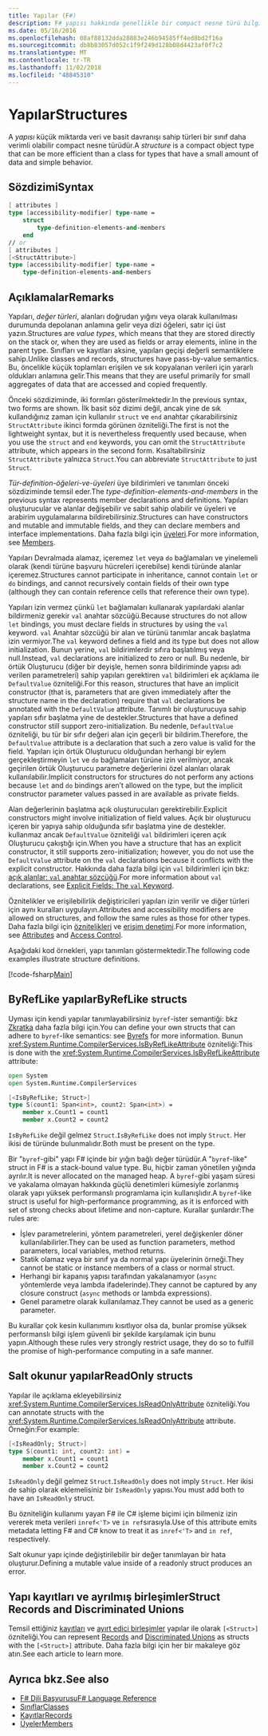 ```yaml
---
title: Yapılar (F#)
description: F# yapısı hakkında genellikle bir compact nesne türü bilgi türleri küçük miktarda veri ve basit davranışı için bir sınıf daha verimlidir.
ms.date: 05/16/2016
ms.openlocfilehash: 08af88132dda28883e246b94585ff4ed8bd2f16a
ms.sourcegitcommit: db8b83057d052c1f9f249d128b08d4423af0f7c2
ms.translationtype: MT
ms.contentlocale: tr-TR
ms.lasthandoff: 11/02/2018
ms.locfileid: "48845310"
---
```

# <a name="structures"></a><span data-ttu-id="e4628-103">Yapılar</span><span class="sxs-lookup"><span data-stu-id="e4628-103">Structures</span></span>

<span data-ttu-id="e4628-104">A *yapısı* küçük miktarda veri ve basit davranışı sahip türleri bir sınıf daha verimli olabilir compact nesne türüdür.</span><span class="sxs-lookup"><span data-stu-id="e4628-104">A *structure* is a compact object type that can be more efficient than a class for types that have a small amount of data and simple behavior.</span></span>

## <a name="syntax"></a><span data-ttu-id="e4628-105">Sözdizimi</span><span class="sxs-lookup"><span data-stu-id="e4628-105">Syntax</span></span>

```fsharp
[ attributes ]
type [accessibility-modifier] type-name =
    struct
        type-definition-elements-and-members
    end
// or
[ attributes ]
[<StructAttribute>]
type [accessibility-modifier] type-name =
    type-definition-elements-and-members
```

## <a name="remarks"></a><span data-ttu-id="e4628-106">Açıklamalar</span><span class="sxs-lookup"><span data-stu-id="e4628-106">Remarks</span></span>

<span data-ttu-id="e4628-107">Yapıları, *değer türleri*, alanları doğrudan yığını veya olarak kullanılması durumunda depolanan anlamına gelir veya dizi öğeleri, satır içi üst yazın.</span><span class="sxs-lookup"><span data-stu-id="e4628-107">Structures are *value types*, which means that they are stored directly on the stack or, when they are used as fields or array elements, inline in the parent type.</span></span> <span data-ttu-id="e4628-108">Sınıfları ve kayıtları aksine, yapıları geçişi değerli semantiklere sahip.</span><span class="sxs-lookup"><span data-stu-id="e4628-108">Unlike classes and records, structures have pass-by-value semantics.</span></span> <span data-ttu-id="e4628-109">Bu, öncelikle küçük toplamları erişilen ve sık kopyalanan verileri için yararlı oldukları anlamına gelir.</span><span class="sxs-lookup"><span data-stu-id="e4628-109">This means that they are useful primarily for small aggregates of data that are accessed and copied frequently.</span></span>

<span data-ttu-id="e4628-110">Önceki sözdiziminde, iki formları gösterilmektedir.</span><span class="sxs-lookup"><span data-stu-id="e4628-110">In the previous syntax, two forms are shown.</span></span> <span data-ttu-id="e4628-111">İlk basit söz dizimi değil, ancak yine de sık kullandığınız zaman için kullanılır `struct` ve `end` anahtar çıkarabilirsiniz `StructAttribute` ikinci formda görünen özniteliği.</span><span class="sxs-lookup"><span data-stu-id="e4628-111">The first is not the lightweight syntax, but it is nevertheless frequently used because, when you use the `struct` and `end` keywords, you can omit the `StructAttribute` attribute, which appears in the second form.</span></span> <span data-ttu-id="e4628-112">Kısaltabilirsiniz `StructAttribute` yalnızca `Struct`.</span><span class="sxs-lookup"><span data-stu-id="e4628-112">You can abbreviate `StructAttribute` to just `Struct`.</span></span>

<span data-ttu-id="e4628-113">*Tür-definition-öğeleri-ve-üyeleri* üye bildirimleri ve tanımları önceki sözdiziminde temsil eder.</span><span class="sxs-lookup"><span data-stu-id="e4628-113">The *type-definition-elements-and-members* in the previous syntax represents member declarations and definitions.</span></span> <span data-ttu-id="e4628-114">Yapıları oluşturucular ve alanlar değişebilir ve sabit sahip olabilir ve üyeleri ve arabirim uygulamalarına bildirebilirsiniz.</span><span class="sxs-lookup"><span data-stu-id="e4628-114">Structures can have constructors and mutable and immutable fields, and they can declare members and interface implementations.</span></span> <span data-ttu-id="e4628-115">Daha fazla bilgi için [üyeleri](members/index.md).</span><span class="sxs-lookup"><span data-stu-id="e4628-115">For more information, see [Members](members/index.md).</span></span>

<span data-ttu-id="e4628-116">Yapıları Devralmada alamaz, içeremez `let` veya `do` bağlamaları ve yinelemeli olarak (kendi türüne başvuru hücreleri içerebilse) kendi türünde alanlar içeremez.</span><span class="sxs-lookup"><span data-stu-id="e4628-116">Structures cannot participate in inheritance, cannot contain `let` or `do` bindings, and cannot recursively contain fields of their own type (although they can contain reference cells that reference their own type).</span></span>

<span data-ttu-id="e4628-117">Yapıları izin vermez çünkü `let` bağlamaları kullanarak yapılardaki alanlar bildirmeniz gerekir `val` anahtar sözcüğü.</span><span class="sxs-lookup"><span data-stu-id="e4628-117">Because structures do not allow `let` bindings, you must declare fields in structures by using the `val` keyword.</span></span> <span data-ttu-id="e4628-118">`val` Anahtar sözcüğü bir alan ve türünü tanımlar ancak başlatma izin vermiyor.</span><span class="sxs-lookup"><span data-stu-id="e4628-118">The `val` keyword defines a field and its type but does not allow initialization.</span></span> <span data-ttu-id="e4628-119">Bunun yerine, `val` bildirimlerdir sıfıra başlatılmış veya null.</span><span class="sxs-lookup"><span data-stu-id="e4628-119">Instead, `val` declarations are initialized to zero or null.</span></span> <span data-ttu-id="e4628-120">Bu nedenle, bir örtük Oluşturucu (diğer bir deyişle, hemen sonra bildiriminde yapısı adı verilen parametreleri) sahip yapıları gerektiren `val` bildirimleri ek açıklama ile `DefaultValue` özniteliği.</span><span class="sxs-lookup"><span data-stu-id="e4628-120">For this reason, structures that have an implicit constructor (that is, parameters that are given immediately after the structure name in the declaration) require that `val` declarations be annotated with the `DefaultValue` attribute.</span></span> <span data-ttu-id="e4628-121">Tanımlı bir oluşturucuya sahip yapıları sıfır başlatma yine de destekler.</span><span class="sxs-lookup"><span data-stu-id="e4628-121">Structures that have a defined constructor still support zero-initialization.</span></span> <span data-ttu-id="e4628-122">Bu nedenle, `DefaultValue` özniteliği, bu tür bir sıfır değeri alan için geçerli bir bildirim.</span><span class="sxs-lookup"><span data-stu-id="e4628-122">Therefore, the `DefaultValue` attribute is a declaration that such a zero value is valid for the field.</span></span> <span data-ttu-id="e4628-123">Yapıları için örtük Oluşturucu olduğundan herhangi bir eylem gerçekleştirmeyin `let` ve `do` bağlamaları türüne izin verilmiyor, ancak geçirilen örtük Oluşturucu parametre değerlerini özel alanları olarak kullanılabilir.</span><span class="sxs-lookup"><span data-stu-id="e4628-123">Implicit constructors for structures do not perform any actions because `let` and `do` bindings aren’t allowed on the type, but the implicit constructor parameter values passed in are available as private fields.</span></span>

<span data-ttu-id="e4628-124">Alan değerlerinin başlatma açık oluşturucuları gerektirebilir.</span><span class="sxs-lookup"><span data-stu-id="e4628-124">Explicit constructors might involve initialization of field values.</span></span> <span data-ttu-id="e4628-125">Açık bir oluşturucu içeren bir yapıya sahip olduğunda sıfır başlatma yine de destekler. kullanmaz ancak `DefaultValue` özniteliği `val` bildirimleri içeren açık Oluşturucu çakıştığı için.</span><span class="sxs-lookup"><span data-stu-id="e4628-125">When you have a structure that has an explicit constructor, it still supports zero-initialization; however, you do not use the `DefaultValue` attribute on the `val` declarations because it conflicts with the explicit constructor.</span></span> <span data-ttu-id="e4628-126">Hakkında daha fazla bilgi için `val` bildirimleri için bkz: [açık alanlar: `val` anahtar sözcüğü](members/explicit-fields-the-val-keyword.md).</span><span class="sxs-lookup"><span data-stu-id="e4628-126">For more information about `val` declarations, see [Explicit Fields: The `val` Keyword](members/explicit-fields-the-val-keyword.md).</span></span>

<span data-ttu-id="e4628-127">Öznitelikler ve erişilebilirlik değiştiricileri yapıları izin verilir ve diğer türleri için aynı kuralları uygulayın.</span><span class="sxs-lookup"><span data-stu-id="e4628-127">Attributes and accessibility modifiers are allowed on structures, and follow the same rules as those for other types.</span></span> <span data-ttu-id="e4628-128">Daha fazla bilgi için [öznitelikleri](attributes.md) ve [erişim denetimi](access-control.md).</span><span class="sxs-lookup"><span data-stu-id="e4628-128">For more information, see [Attributes](attributes.md) and [Access Control](access-control.md).</span></span>

<span data-ttu-id="e4628-129">Aşağıdaki kod örnekleri, yapı tanımları göstermektedir.</span><span class="sxs-lookup"><span data-stu-id="e4628-129">The following code examples illustrate structure definitions.</span></span>

[!code-fsharp[Main](../../../samples/snippets/fsharp/lang-ref-1/snippet2501.fs)]

## <a name="byreflike-structs"></a><span data-ttu-id="e4628-130">ByRefLike yapılar</span><span class="sxs-lookup"><span data-stu-id="e4628-130">ByRefLike structs</span></span>

<span data-ttu-id="e4628-131">Uyması için kendi yapılar tanımlayabilirsiniz `byref`-ister semantiği: bkz [Zkratka](byrefs.md) daha fazla bilgi için.</span><span class="sxs-lookup"><span data-stu-id="e4628-131">You can define your own structs that can adhere to `byref`-like semantics: see [Byrefs](byrefs.md) for more information.</span></span> <span data-ttu-id="e4628-132">Bunun <xref:System.Runtime.CompilerServices.IsByRefLikeAttribute> özniteliği:</span><span class="sxs-lookup"><span data-stu-id="e4628-132">This is done with the <xref:System.Runtime.CompilerServices.IsByRefLikeAttribute> attribute:</span></span>

```fsharp
open System
open System.Runtime.CompilerServices

[<IsByRefLike; Struct>]
type S(count1: Span<int>, count2: Span<int>) =
    member x.Count1 = count1
    member x.Count2 = count2
```

<span data-ttu-id="e4628-133">`IsByRefLike` değil gelmez `Struct`.</span><span class="sxs-lookup"><span data-stu-id="e4628-133">`IsByRefLike` does not imply `Struct`.</span></span> <span data-ttu-id="e4628-134">Her ikisi de türünde bulunmalıdır.</span><span class="sxs-lookup"><span data-stu-id="e4628-134">Both must be present on the type.</span></span>

<span data-ttu-id="e4628-135">Bir "`byref`-gibi" yapı F# içinde bir yığın bağlı değer türüdür.</span><span class="sxs-lookup"><span data-stu-id="e4628-135">A "`byref`-like" struct in F# is a stack-bound value type.</span></span> <span data-ttu-id="e4628-136">Bu, hiçbir zaman yönetilen yığında ayrılır.</span><span class="sxs-lookup"><span data-stu-id="e4628-136">It is never allocated on the managed heap.</span></span> <span data-ttu-id="e4628-137">A `byref`-gibi yaşam süresi ve yakalama olmayan hakkında güçlü denetimleri kümesiyle zorlanmış olarak yapı yüksek performanslı programlama için kullanışlıdır.</span><span class="sxs-lookup"><span data-stu-id="e4628-137">A `byref`-like struct is useful for high-performance programming, as it is enforced with set of strong checks about lifetime and non-capture.</span></span> <span data-ttu-id="e4628-138">Kurallar şunlardır:</span><span class="sxs-lookup"><span data-stu-id="e4628-138">The rules are:</span></span>

* <span data-ttu-id="e4628-139">İşlev parametrelerini, yöntem parametreleri, yerel değişkenler döner kullanılabilirler.</span><span class="sxs-lookup"><span data-stu-id="e4628-139">They can be used as function parameters, method parameters, local variables, method returns.</span></span>
* <span data-ttu-id="e4628-140">Statik olamaz veya bir sınıf ya da normal yapı üyelerinin örneği.</span><span class="sxs-lookup"><span data-stu-id="e4628-140">They cannot be static or instance members of a class or normal struct.</span></span>
* <span data-ttu-id="e4628-141">Herhangi bir kapanış yapısı tarafından yakalanamıyor (`async` yöntemlerde veya lambda ifadelerinde).</span><span class="sxs-lookup"><span data-stu-id="e4628-141">They cannot be captured by any closure construct (`async` methods or lambda expressions).</span></span>
* <span data-ttu-id="e4628-142">Genel parametre olarak kullanılamaz.</span><span class="sxs-lookup"><span data-stu-id="e4628-142">They cannot be used as a generic parameter.</span></span>

<span data-ttu-id="e4628-143">Bu kurallar çok kesin kullanımını kısıtlıyor olsa da, bunlar promise yüksek performanslı bilgi işlem güvenli bir şekilde karşılamak için bunu yapın.</span><span class="sxs-lookup"><span data-stu-id="e4628-143">Although these rules very strongly restrict usage, they do so to fulfill the promise of high-performance computing in a safe manner.</span></span>

## <a name="readonly-structs"></a><span data-ttu-id="e4628-144">Salt okunur yapılar</span><span class="sxs-lookup"><span data-stu-id="e4628-144">ReadOnly structs</span></span>

<span data-ttu-id="e4628-145">Yapılar ile açıklama ekleyebilirsiniz <xref:System.Runtime.CompilerServices.IsReadOnlyAttribute> özniteliği.</span><span class="sxs-lookup"><span data-stu-id="e4628-145">You can annotate structs with the <xref:System.Runtime.CompilerServices.IsReadOnlyAttribute> attribute.</span></span> <span data-ttu-id="e4628-146">Örneğin:</span><span class="sxs-lookup"><span data-stu-id="e4628-146">For example:</span></span>

```fsharp
[<IsReadOnly; Struct>]
type S(count1: int, count2: int) =
    member x.Count1 = count1
    member x.Count2 = count2
```

<span data-ttu-id="e4628-147">`IsReadOnly` değil gelmez `Struct`.</span><span class="sxs-lookup"><span data-stu-id="e4628-147">`IsReadOnly` does not imply `Struct`.</span></span> <span data-ttu-id="e4628-148">Her ikisi de sahip olarak eklemelisiniz bir `IsReadOnly` yapısı.</span><span class="sxs-lookup"><span data-stu-id="e4628-148">You must add both to have an `IsReadOnly` struct.</span></span>

<span data-ttu-id="e4628-149">Bu özniteliğin kullanımı yayan F# ile C# işleme biçimi için bilmeniz izin vererek meta verileri `inref<'T>` ve `in ref`sırasıyla.</span><span class="sxs-lookup"><span data-stu-id="e4628-149">Use of this attribute emits metadata letting F# and C# know to treat it as `inref<'T>` and `in ref`, respectively.</span></span>

<span data-ttu-id="e4628-150">Salt okunur yapı içinde değiştirilebilir bir değer tanımlayan bir hata oluşturur.</span><span class="sxs-lookup"><span data-stu-id="e4628-150">Defining a mutable value inside of a readonly struct produces an error.</span></span>

## <a name="struct-records-and-discriminated-unions"></a><span data-ttu-id="e4628-151">Yapı kayıtları ve ayrılmış birleşimler</span><span class="sxs-lookup"><span data-stu-id="e4628-151">Struct Records and Discriminated Unions</span></span>

<span data-ttu-id="e4628-152">Temsil ettiğiniz [kayıtları](records.md) ve [ayırt edici birleşimler](discriminated-unions.md) yapılar ile olarak `[<Struct>]` özniteliği.</span><span class="sxs-lookup"><span data-stu-id="e4628-152">You can represent [Records](records.md) and [Discriminated Unions](discriminated-unions.md) as structs with the `[<Struct>]` attribute.</span></span>  <span data-ttu-id="e4628-153">Daha fazla bilgi için her bir makaleye göz atın.</span><span class="sxs-lookup"><span data-stu-id="e4628-153">See each article to learn more.</span></span>

## <a name="see-also"></a><span data-ttu-id="e4628-154">Ayrıca bkz.</span><span class="sxs-lookup"><span data-stu-id="e4628-154">See also</span></span>

- [<span data-ttu-id="e4628-155">F# Dili Başvurusu</span><span class="sxs-lookup"><span data-stu-id="e4628-155">F# Language Reference</span></span>](index.md)
- [<span data-ttu-id="e4628-156">Sınıflar</span><span class="sxs-lookup"><span data-stu-id="e4628-156">Classes</span></span>](classes.md)
- [<span data-ttu-id="e4628-157">Kayıtlar</span><span class="sxs-lookup"><span data-stu-id="e4628-157">Records</span></span>](records.md)
- [<span data-ttu-id="e4628-158">Üyeler</span><span class="sxs-lookup"><span data-stu-id="e4628-158">Members</span></span>](members/index.md)
